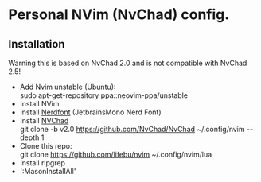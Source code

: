 # Personal NVim (NvChad) config.
## Installation
Warning this is based on NvChad 2.0 and is not compatible with NvChad 2.5!

- Add Nvim unstable (Ubuntu): <br>sudo apt-get-repository ppa::neovim-ppa/unstable
- Install NVim
- Install [Nerdfont](https://www.nerdfonts.com/font-downloads) (JetbrainsMono Nerd Font)
- Install [NVChad](https://nvchad.com/docs/quickstart/install) <br>
git clone -b v2.0 https://github.com/NvChad/NvChad ~/.config/nvim --depth 1
- Clone this repo: <br>git clone https://github.com/lifebu/nvim ~/.config/nvim/lua
- Install ripgrep
- ':MasonInstallAll'
